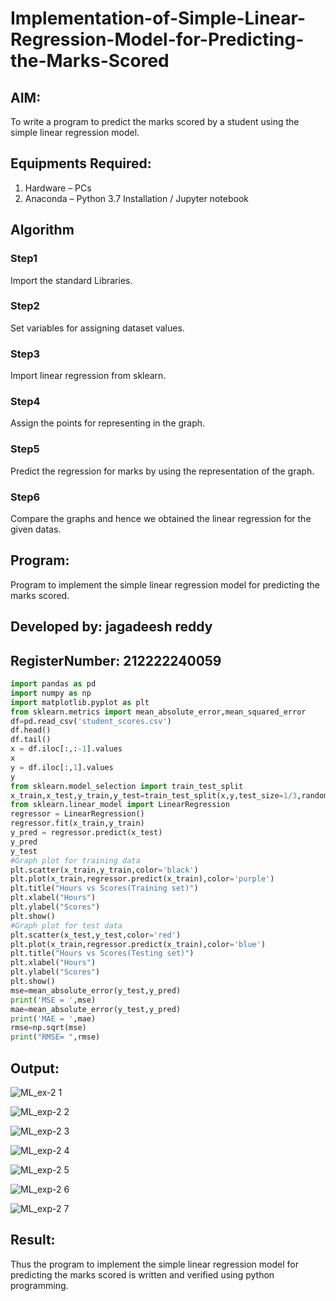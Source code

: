# Implementation-of-Simple-Linear-Regression-Model-for-Predicting-the-Marks-Scored

## AIM:
To write a program to predict the marks scored by a student using the simple linear regression model.

## Equipments Required:
1. Hardware – PCs
2. Anaconda – Python 3.7 Installation / Jupyter notebook

## Algorithm
### Step1
Import the standard Libraries.

### Step2
Set variables for assigning dataset values.

### Step3
Import linear regression from sklearn.

### Step4
Assign the points for representing in the graph.

### Step5
Predict the regression for marks by using the representation of the graph.

### Step6
Compare the graphs and hence we obtained the linear regression for the given datas.

## Program:
Program to implement the simple linear regression model for predicting the marks scored.
## Developed by: jagadeesh reddy
## RegisterNumber: 212222240059

```python
import pandas as pd
import numpy as np
import matplotlib.pyplot as plt
from sklearn.metrics import mean_absolute_error,mean_squared_error
df=pd.read_csv('student_scores.csv')
df.head()
df.tail()
x = df.iloc[:,:-1].values
x
y = df.iloc[:,1].values
y
from sklearn.model_selection import train_test_split
x_train,x_test,y_train,y_test=train_test_split(x,y,test_size=1/3,random_state=0)
from sklearn.linear_model import LinearRegression
regressor = LinearRegression()
regressor.fit(x_train,y_train)
y_pred = regressor.predict(x_test)
y_pred
y_test
#Graph plot for training data
plt.scatter(x_train,y_train,color='black')
plt.plot(x_train,regressor.predict(x_train),color='purple')
plt.title("Hours vs Scores(Training set)")
plt.xlabel("Hours")
plt.ylabel("Scores")
plt.show()
#Graph plot for test data
plt.scatter(x_test,y_test,color='red')
plt.plot(x_train,regressor.predict(x_train),color='blue')
plt.title("Hours vs Scores(Testing set)")
plt.xlabel("Hours")
plt.ylabel("Scores")
plt.show()
mse=mean_absolute_error(y_test,y_pred)
print('MSE = ',mse)
mae=mean_absolute_error(y_test,y_pred)
print('MAE = ',mae)
rmse=np.sqrt(mse)
print("RMSE= ",rmse)
```
## Output:


![ML_ex-2 1](https://github.com/jagadeeshreddy561/Implementation-of-Simple-Linear-Regression-Model-for-Predicting-the-Marks-Scored/assets/120623104/f9013457-fc5b-4fb8-bc21-2c015cdb6f0e)



![ML_exp-2 2](https://github.com/jagadeeshreddy561/Implementation-of-Simple-Linear-Regression-Model-for-Predicting-the-Marks-Scored/assets/120623104/d9db4215-976b-43fc-b281-d93f6d4539b7)



![ML_exp-2 3](https://github.com/jagadeeshreddy561/Implementation-of-Simple-Linear-Regression-Model-for-Predicting-the-Marks-Scored/assets/120623104/4df49453-d9af-4fc4-89b3-de840074c041)



![ML_exp-2 4](https://github.com/jagadeeshreddy561/Implementation-of-Simple-Linear-Regression-Model-for-Predicting-the-Marks-Scored/assets/120623104/0f5f269c-60ac-4e02-8fbb-9218f794b494)



![ML_exp-2 5](https://github.com/jagadeeshreddy561/Implementation-of-Simple-Linear-Regression-Model-for-Predicting-the-Marks-Scored/assets/120623104/5b600805-2a89-44cc-a6bd-1166fb7adb27)



![ML_exp-2 6](https://github.com/jagadeeshreddy561/Implementation-of-Simple-Linear-Regression-Model-for-Predicting-the-Marks-Scored/assets/120623104/4502bc3c-ed9f-45df-9a1f-3ed7ca0ab1df)



![ML_exp-2 7](https://github.com/jagadeeshreddy561/Implementation-of-Simple-Linear-Regression-Model-for-Predicting-the-Marks-Scored/assets/120623104/894f2e79-1b49-4999-910f-c72fb59baf47)


## Result:
Thus the program to implement the simple linear regression model for predicting the marks scored is written and verified using python programming.
